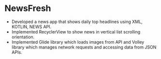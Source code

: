 # NewsFresh

- Developed a news app that shows daily top headlines using XML, KOTLIN, NEWS API.
- Implemented RecyclerView to show news in vertical list scrolling orientation.
- Implemented Glide library which loads images from API and Volley library which manages network requests and accessing data from JSON APIs.
